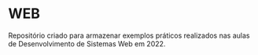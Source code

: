 # WEB
Repositório criado para armazenar exemplos práticos realizados nas aulas de Desenvolvimento de Sistemas Web em 2022.

